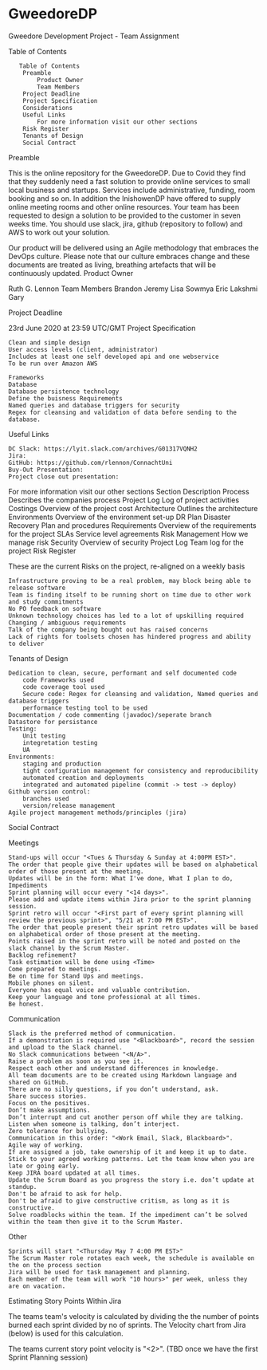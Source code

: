 # GweedoreDP
Gweedore Development Project - Team Assignment

Table of Contents

       Table of Contents
        Preamble
            Product Owner
            Team Members
        Project Deadline
        Project Specification
        Considerations
        Useful Links
            For more information visit our other sections
        Risk Register
        Tenants of Design
        Social Contract

Preamble

This is the online repository for the GweedoreDP. Due to Covid they find that they suddenly need a fast solution to provide online services to small local business and startups.  Services include administrative, funding, room booking and so on. In addition the InishowenDP have offered to supply online meeting rooms and other online resources. Your team has been requested to design a solution to be provided to the customer in seven weeks time. You should use slack, jira, github (repository to follow) and AWS to work out your solution.


Our product will be delivered using an Agile methodology that embraces the DevOps culture. Please note that our culture embraces change and these documents are treated as living, breathing artefacts that will be continuously updated.
Product Owner

Ruth G. Lennon
Team Members
Brandon
Jeremy
Lisa
Sowmya
Eric
Lakshmi
Gary


Project Deadline

23rd June 2020 at 23:59 UTC/GMT
Project Specification
    
    Clean and simple design
    User access levels (client, administrator)
    Includes at least one self developed api and one webservice
    To be run over Amazon AWS

    Frameworks
    Database
    Database persistence technology
    Define the buisness Requirements
    Named queries and database triggers for security
    Regex for cleansing and validation of data before sending to the database.

Useful Links

    DC Slack: https://lyit.slack.com/archives/G01317VQNH2
    Jira: 
    GitHub: https://github.com/rlennon/ConnachtUni
    Buy-Out Presentation: 
    Project close out presentation: 

For more information visit our other sections
Section 	Description
Process 	Describes the companies process
Project Log 	Log of project activities
Costings 	Overview of the project cost
Architecture 	Outlines the architecture
Environments 	Overview of the environment set-up
DR Plan 	Disaster Recovery Plan and procedures
Requirements 	Overview of the requirements for the project
SLAs 	Service level agreements
Risk Management 	How we manage risk
Security 	Overview of security
Project Log 	Team log for the project
Risk Register

These are the current Risks on the project, re-aligned on a weekly basis

    Infrastructure proving to be a real problem, may block being able to release software
    Team is finding itself to be running short on time due to other work and study commitments
    No PO feedback on software
    Unknown technology choices has led to a lot of upskilling required
    Changing / ambiguous requirements
    Talk of the company being bought out has raised concerns
    Lack of rights for toolsets chosen has hindered progress and ability to deliver

Tenants of Design

    Dedication to clean, secure, performant and self documented code
        code Frameworks used
        code coverage tool used
        Secure code: Regex for cleansing and validation, Named queries and database triggers
        performance testing tool to be used
    Documentation / code commenting (javadoc)/seperate branch
    Datastore for persistance
    Testing:
        Unit testing
        integretation testing
        UA
    Environments:
        staging and production
        tight configuration management for consistency and reproducibility
        automated creation and deployments
        integrated and automated pipeline (commit -> test -> deploy)
    Github version control:
        branches used
        version/release management
    Agile project management methods/principles (jira)

Social Contract

Meetings

    Stand-ups will occur "<Tues & Thursday & Sunday at 4:00PM EST>".
    The order that people give their updates will be based on alphabetical order of those present at the meeting.
    Updates will be in the form: What I've done, What I plan to do, Impediments
    Sprint planning will occur every "<14 days>".
    Please add and update items within Jira prior to the sprint planning session.
    Sprint retro will occur "<First part of every sprint planning will review the previous sprint>", "5/21 at 7:00 PM EST>".
    The order that people present their sprint retro updates will be based on alphabetical order of those present at the meeting.
    Points raised in the sprint retro will be noted and posted on the slack channel by the Scrum Master.
    Backlog refinement?
    Task estimation will be done using <Time> 
    Come prepared to meetings.
    Be on time for Stand Ups and meetings.
    Mobile phones on silent.
    Everyone has equal voice and valuable contribution.
    Keep your language and tone professional at all times.
    Be honest.

Communication

    Slack is the preferred method of communication.
    If a demonstration is required use "<Blackboard>", record the session and upload to the Slack channel.
    No Slack communications between "<N/A>".
    Raise a problem as soon as you see it.
    Respect each other and understand differences in knowledge.
    All team documents are to be created using Markdown language and shared on GitHub.
    There are no silly questions, if you don’t understand, ask.
    Share success stories.
    Focus on the positives.
    Don’t make assumptions.
    Don’t interrupt and cut another person off while they are talking.
    Listen when someone is talking, don’t interject.
    Zero tolerance for bullying.
    Communication in this order: "<Work Email, Slack, Blackboard>".
    Agile way of working.
    If are assigned a job, take ownership of it and keep it up to date.
    Stick to your agreed working patterns. Let the team know when you are late or going early.
    Keep JIRA board updated at all times.
    Update the Scrum Board as you progress the story i.e. don’t update at standup.
    Don't be afraid to ask for help.
    Don't be afraid to give constructive critism, as long as it is constructive.
    Solve roadblocks within the team. If the impediment can’t be solved within the team then give it to the Scrum Master.

Other

    Sprints will start "<Thursday May 7 4:00 PM EST>"
    The Scrum Master role rotates each week, the schedule is available on the on the process section
    Jira will be used for task management and planning.
    Each member of the team will work "10 hours>" per week, unless they are on vacation.

Estimating Story Points Within Jira

The teams team's velocity is calculated by dividing the the number of points burned each sprint divided by no of sprints. The Velocity chart from Jira (below) is used for this calculation.

The teams current story point velocity is "<2>". (TBD once we have the first Sprint Planning session) 
